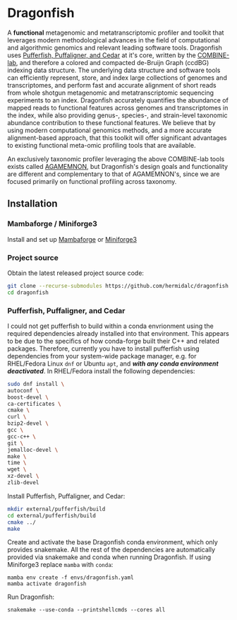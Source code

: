 # Dragonfish

A **functional** metagenomic and metatranscriptomic profiler and toolkit
that leverages modern methodological advances in the field of computational
and algorithmic genomics and relevant leading software tools. Dragonfish uses
[Pufferfish, Puffaligner, and Cedar](https://github.com/COMBINE-lab/pufferfish)
at it's core, written by the [COMBINE-lab](https://github.com/COMBINE-lab), and
therefore a colored and compacted de-Bruijn Graph (ccdBG) indexing data
structure. The underlying data structure and software tools can efficiently
represent, store, and index large collections of genomes and transcriptomes,
and perform fast and accurate alignment of short reads from whole shotgun
metagenomic and metatranscriptomic sequencing experiments to an index.
Dragonfish accurately quantifies the abundance of mapped reads to functional
features across genomes and transcriptomes in the index, while also providing
genus-, species-, and strain-level taxonomic abundance contribution to these
functional features. We believe that by using modern computational genomics
methods, and a more accurate alignment-based approach, that this toolkit will
offer significant advantages to existing functional meta-omic profiling tools
that are available.

An exclusively taxonomic profiler leveraging the above COMBINE-lab tools
exists called [AGAMEMNON](https://github.com/ivlachos/agamemnon), but
Dragonfish's design goals and functionality are different and complementary to
that of AGAMEMNON's, since we are focused primarily on functional profiling
across taxonomy.

## Installation

### Mambaforge / Miniforge3

Install and set up
[Mambaforge](https://github.com/conda-forge/miniforge#mambaforge) or
[Miniforge3](https://github.com/conda-forge/miniforge#miniforge3)

### Project source

Obtain the latest released project source code:

```bash
git clone --recurse-submodules https://github.com/hermidalc/dragonfish.git
cd dragonfish
```


### Pufferfish, Puffaligner, and Cedar

I could not get pufferfish to build within a conda envrionment using the
required dependencies already installed into that environment. This appears
to be due to the specifics of how conda-forge built their C++ and related
packages. Therefore, currently you have to install pufferfish using
dependencies from your system-wide package manager, e.g. for RHEL/Fedora
Linux `dnf` or Ubuntu `apt`, and _**with any conda environment
deactivated**_. In RHEL/Fedora install the following dependencies:


```bash
sudo dnf install \
autoconf \
boost-devel \
ca-certificates \
cmake \
curl \
bzip2-devel \
gcc \
gcc-c++ \
git \
jemalloc-devel \
make \
time \
wget \
xz-devel \
zlib-devel
```

Install Pufferfish, Puffaligner, and Cedar:

```bash
mkdir external/pufferfish/build
cd external/pufferfish/build
cmake ../
make
```

Create and activate the base Dragonfish conda environment, which only
provides snakemake. All the rest of the dependencies are automatically
provided via snakemake and conda when running Dragonfish. If using Miniforge3
replace `mamba` with `conda`:

```
mamba env create -f envs/dragonfish.yaml
mamba activate dragonfish
```

Run Dragonfish:

```
snakemake --use-conda --printshellcmds --cores all
```